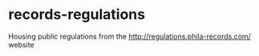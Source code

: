 # records-regulations
Housing public regulations from the http://regulations.phila-records.com/ website
